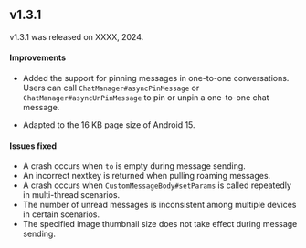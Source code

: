## v1.3.1

v1.3.1 was released on XXXX, 2024.

#### Improvements

- Added the support for pinning messages in one-to-one conversations. Users can call `ChatManager#asyncPinMessage` or `ChatManager#asyncUnPinMessage` to pin or unpin a one-to-one chat message.

- Adapted to the 16 KB page size of Android 15. 

#### Issues fixed

- A crash occurs when `to` is empty during message sending.
- An incorrect nextkey is returned when pulling roaming messages. 
- A crash occurs when `CustomMessageBody#setParams` is called repeatedly in multi-thread scenarios.
- The number of unread messages is inconsistent among multiple devices in certain scenarios. 
- The specified image thumbnail size does not take effect during message sending.


